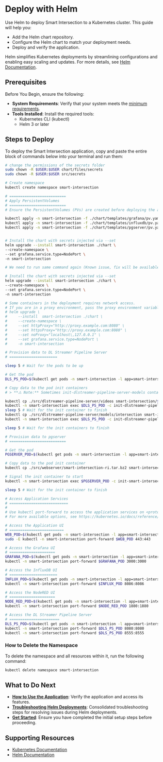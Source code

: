 # Deploy with Helm

Use Helm to deploy Smart Intersection to a Kubernetes cluster. This guide will help you:
- Add the Helm chart repository.
- Configure the Helm chart to match your deployment needs.
- Deploy and verify the application.

Helm simplifies Kubernetes deployments by streamlining configurations and enabling easy scaling and updates. For more details, see [Helm Documentation](https://helm.sh/docs/).


## Prerequisites

Before You Begin, ensure the following:

- **System Requirements**: Verify that your system meets the [minimum requirements](./system-requirements.md).
- **Tools Installed**: Install the required tools:
    - Kubernetes CLI (kubectl)
    - Helm 3 or later

## Steps to Deploy

To deploy the Smart Intersection application, copy and paste the entire block of commands below into your terminal and run them:

  ```bash
# change the permissions of the secrets folder
sudo chown -R $USER:$USER chart/files/secrets
sudo chown -R $USER:$USER src/secrets

# Create namespace
kubectl create namespace smart-intersection

# ==========================
# Apply PersistentVolumes
# ==========================
# Ensure the PersistentVolumes (PVs) are created before deploying the application.

kubectl apply -n smart-intersection -f ./chart/templates/grafana/pv.yaml  # PV for Grafana
kubectl apply -n smart-intersection -f ./chart/templates/influxdb/pv.yaml  # PV for InfluxDB
kubectl apply -n smart-intersection -f ./chart/templates/pgserver/pv.yaml  # PV for pgserver


# Install the chart with secrets injected via --set
helm upgrade --install smart-intersection ./chart \
  --create-namespace \
  --set grafana.service.type=NodePort \
  -n smart-intersection

# We need to run same command again (Known issue, fix will be available soon)

# Install the chart with secrets injected via --set
helm upgrade --install smart-intersection ./chart \
  --create-namespace \
  --set grafana.service.type=NodePort \
  -n smart-intersection

# Some containers in the deployment requires network access.
# If you are in a proxy environment, pass the proxy environment variables as follows:
# helm upgrade \
#     --install  smart-intersection ./chart \
#     --create-namespace \
#     --set httpProxy="http://proxy.example.com:8080" \
#     --set httpsProxy="http://proxy.example.com:8080" \
#     --set noProxy="localhost\,127.0.0.1" \
#     --set grafana.service.type=NodePort \
#     -n smart-intersection

# Provision data to DL Streamer Pipeline Server
# ======================

sleep 5 # Wait for the pods to be up

# Get the pod
DLS_PS_POD=$(kubectl get pods -n smart-intersection -l app=smart-intersection-dlstreamer-pipeline-server -o jsonpath="{.items[0].metadata.name}")

# Copy data to the pod init containers
# > **⚠️ Note:** Sometimes init-dlstreamer-pipeline-server-models container gets created first and then init-dlstreamer-pipeline-server-videos. In that case, the order of copying data to the pod should be reversed.

kubectl cp ./src/dlstreamer-pipeline-server/videos smart-intersection/${DLS_PS_POD}:/data/ -c init-dlstreamer-pipeline-server-videos
kubectl -n smart-intersection exec $DLS_PS_POD -c init-dlstreamer-pipeline-server-videos -- touch /data/videos/.done
sleep 5 # Wait for the init container to finish
kubectl cp ./src/dlstreamer-pipeline-server/models/intersection smart-intersection/${DLS_PS_POD}:/data/models -c init-dlstreamer-pipeline-server-models
kubectl -n smart-intersection exec $DLS_PS_POD -c init-dlstreamer-pipeline-server-models -- touch /data/models/.done

sleep 5 # Wait for the init containers to finish

# Provision data to pgserver
# ==========================

# Get the pod
PGSERVER_POD=$(kubectl get pods -n smart-intersection -l app=smart-intersection-pgserver -o jsonpath="{.items[0].metadata.name}")

# Copy data to the pod init container
kubectl cp ./src/webserver/smart-intersection-ri.tar.bz2 smart-intersection/${PGSERVER_POD}:/data/ -c init-smart-intersection-ri

# Signal the init container to start
kubectl -n smart-intersection exec $PGSERVER_POD -c init-smart-intersection-ri -- touch /data/.done

sleep 5 # Wait for the init container to finish

# Access Application Services
# ===========================
#
# Use kubectl port-forward to access the application services on <protocol>://localhost:<service-port>
# For more available options, see https://kubernetes.io/docs/reference/kubectl/generated/kubectl_port-forward/#options

# Access the Application UI
# =========================
WEB_POD=$(kubectl get pods -n smart-intersection -l app=smart-intersection-web -o jsonpath="{.items[0].metadata.name}")
sudo -E kubectl -n smart-intersection port-forward $WEB_POD 443:443

# Access the Grafana UI
# =====================
GRAFANA_POD=$(kubectl get pods -n smart-intersection -l app=smart-intersection-grafana -o jsonpath="{.items[0].metadata.name}")
kubectl -n smart-intersection port-forward $GRAFANA_POD 3000:3000

# Access the InfluxDB UI
# ======================
INFLUX_POD=$(kubectl get pods -n smart-intersection -l app=smart-intersection-influxdb -o jsonpath="{.items[0].metadata.name}")
kubectl -n smart-intersection port-forward $INFLUX_POD 8086:8086

# Access the NodeRED UI
# =====================
NODE_RED_POD=$(kubectl get pods -n smart-intersection -l app=smart-intersection-nodered -o jsonpath="{.items[0].metadata.name}")
kubectl -n smart-intersection port-forward $NODE_RED_POD 1880:1880

# Access the DL Streamer Pipeline Server
# =======================
DLS_PS_POD=$(kubectl get pods -n smart-intersection -l app=smart-intersection-dlstreamer-pipeline-server -o jsonpath="{.items[0].metadata.name}")
kubectl -n smart-intersection port-forward $DLS_PS_POD 8080:8080
kubectl -n smart-intersection port-forward $DLS_PS_POD 8555:8555
  ```

### How to Delete the Namespace
To delete the namespace and all resources within it, run the following command:

```bash
kubectl delete namespace smart-intersection
```

## What to Do Next

- **[How to Use the Application](./how-to-use-application.md)**: Verify the application and access its features.
- **[Troubleshooting Helm Deployments](./support.md#troubleshooting-helm-deployments)**: Consolidated troubleshooting steps for resolving issues during Helm deployments.
- **[Get Started](./get-started.md)**: Ensure you have completed the initial setup steps before proceeding.

## Supporting Resources

- [Kubernetes Documentation](https://kubernetes.io/docs/home/)
- [Helm Documentation](https://helm.sh/docs/)
